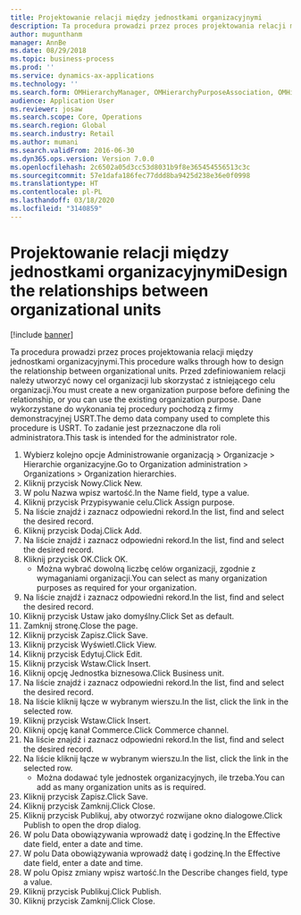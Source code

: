 ```yaml
---
title: Projektowanie relacji między jednostkami organizacyjnymi
description: Ta procedura prowadzi przez proces projektowania relacji między jednostkami organizacyjnymi.
author: mugunthanm
manager: AnnBe
ms.date: 08/29/2018
ms.topic: business-process
ms.prod: ''
ms.service: dynamics-ax-applications
ms.technology: ''
ms.search.form: OMHierarchyManager, OMHierarchyPurposeAssociation, OMHierarchySelection, HierarchyDesigner, OMNodeSelection,  HierarchyPublishAndCloseForm
audience: Application User
ms.reviewer: josaw
ms.search.scope: Core, Operations
ms.search.region: Global
ms.search.industry: Retail
ms.author: mumani
ms.search.validFrom: 2016-06-30
ms.dyn365.ops.version: Version 7.0.0
ms.openlocfilehash: 2c6502a05d3cc53d8031b9f8e365454556513c3c
ms.sourcegitcommit: 57e1dafa186fec77ddd8ba9425d238e36e0f0998
ms.translationtype: HT
ms.contentlocale: pl-PL
ms.lasthandoff: 03/18/2020
ms.locfileid: "3140859"
---
```

# <a name="design-the-relationships-between-organizational-units"></a><span data-ttu-id="29471-103">Projektowanie relacji między jednostkami organizacyjnymi</span><span class="sxs-lookup"><span data-stu-id="29471-103">Design the relationships between organizational units</span></span>

[!include [banner](../includes/banner.md)]

<span data-ttu-id="29471-104">Ta procedura prowadzi przez proces projektowania relacji między jednostkami organizacyjnymi.</span><span class="sxs-lookup"><span data-stu-id="29471-104">This procedure walks through how to design the relationship between organizational units.</span></span> <span data-ttu-id="29471-105">Przed zdefiniowaniem relacji należy utworzyć nowy cel organizacji lub skorzystać z istniejącego celu organizacji.</span><span class="sxs-lookup"><span data-stu-id="29471-105">You must create a new organization purpose before defining the relationship, or you can use the existing organization purpose.</span></span> <span data-ttu-id="29471-106">Dane wykorzystane do wykonania tej procedury pochodzą z firmy demonstracyjnej USRT.</span><span class="sxs-lookup"><span data-stu-id="29471-106">The demo data company used to complete this procedure is USRT.</span></span> <span data-ttu-id="29471-107">To zadanie jest przeznaczone dla roli administratora.</span><span class="sxs-lookup"><span data-stu-id="29471-107">This task is intended for the administrator role.</span></span>

1. <span data-ttu-id="29471-108">Wybierz kolejno opcje Administrowanie organizacją > Organizacje > Hierarchie organizacyjne.</span><span class="sxs-lookup"><span data-stu-id="29471-108">Go to Organization administration > Organizations > Organization hierarchies.</span></span>
2. <span data-ttu-id="29471-109">Kliknij przycisk Nowy.</span><span class="sxs-lookup"><span data-stu-id="29471-109">Click New.</span></span>
3. <span data-ttu-id="29471-110">W polu Nazwa wpisz wartość.</span><span class="sxs-lookup"><span data-stu-id="29471-110">In the Name field, type a value.</span></span>
4. <span data-ttu-id="29471-111">Kliknij przycisk Przypisywanie celu.</span><span class="sxs-lookup"><span data-stu-id="29471-111">Click Assign purpose.</span></span>
5. <span data-ttu-id="29471-112">Na liście znajdź i zaznacz odpowiedni rekord.</span><span class="sxs-lookup"><span data-stu-id="29471-112">In the list, find and select the desired record.</span></span>
6. <span data-ttu-id="29471-113">Kliknij przycisk Dodaj.</span><span class="sxs-lookup"><span data-stu-id="29471-113">Click Add.</span></span>
7. <span data-ttu-id="29471-114">Na liście znajdź i zaznacz odpowiedni rekord.</span><span class="sxs-lookup"><span data-stu-id="29471-114">In the list, find and select the desired record.</span></span>
8. <span data-ttu-id="29471-115">Kliknij przycisk OK.</span><span class="sxs-lookup"><span data-stu-id="29471-115">Click OK.</span></span>
    * <span data-ttu-id="29471-116">Można wybrać dowolną liczbę celów organizacji, zgodnie z wymaganiami organizacji.</span><span class="sxs-lookup"><span data-stu-id="29471-116">You can select as many organization purposes as required for your organization.</span></span>  
9. <span data-ttu-id="29471-117">Na liście znajdź i zaznacz odpowiedni rekord.</span><span class="sxs-lookup"><span data-stu-id="29471-117">In the list, find and select the desired record.</span></span>
10. <span data-ttu-id="29471-118">Kliknij przycisk Ustaw jako domyślny.</span><span class="sxs-lookup"><span data-stu-id="29471-118">Click Set as default.</span></span>
11. <span data-ttu-id="29471-119">Zamknij stronę.</span><span class="sxs-lookup"><span data-stu-id="29471-119">Close the page.</span></span>
12. <span data-ttu-id="29471-120">Kliknij przycisk Zapisz.</span><span class="sxs-lookup"><span data-stu-id="29471-120">Click Save.</span></span>
13. <span data-ttu-id="29471-121">Kliknij przycisk Wyświetl.</span><span class="sxs-lookup"><span data-stu-id="29471-121">Click View.</span></span>
14. <span data-ttu-id="29471-122">Kliknij przycisk Edytuj.</span><span class="sxs-lookup"><span data-stu-id="29471-122">Click Edit.</span></span>
15. <span data-ttu-id="29471-123">Kliknij przycisk Wstaw.</span><span class="sxs-lookup"><span data-stu-id="29471-123">Click Insert.</span></span>
16. <span data-ttu-id="29471-124">Kliknij opcję Jednostka biznesowa.</span><span class="sxs-lookup"><span data-stu-id="29471-124">Click Business unit.</span></span>
17. <span data-ttu-id="29471-125">Na liście znajdź i zaznacz odpowiedni rekord.</span><span class="sxs-lookup"><span data-stu-id="29471-125">In the list, find and select the desired record.</span></span>
18. <span data-ttu-id="29471-126">Na liście kliknij łącze w wybranym wierszu.</span><span class="sxs-lookup"><span data-stu-id="29471-126">In the list, click the link in the selected row.</span></span>
19. <span data-ttu-id="29471-127">Kliknij przycisk Wstaw.</span><span class="sxs-lookup"><span data-stu-id="29471-127">Click Insert.</span></span>
20. <span data-ttu-id="29471-128">Kliknij opcję kanał Commerce.</span><span class="sxs-lookup"><span data-stu-id="29471-128">Click Commerce channel.</span></span>
21. <span data-ttu-id="29471-129">Na liście znajdź i zaznacz odpowiedni rekord.</span><span class="sxs-lookup"><span data-stu-id="29471-129">In the list, find and select the desired record.</span></span>
22. <span data-ttu-id="29471-130">Na liście kliknij łącze w wybranym wierszu.</span><span class="sxs-lookup"><span data-stu-id="29471-130">In the list, click the link in the selected row.</span></span>
    * <span data-ttu-id="29471-131">Można dodawać tyle jednostek organizacyjnych, ile trzeba.</span><span class="sxs-lookup"><span data-stu-id="29471-131">You can add as many organization units as is required.</span></span>  
23. <span data-ttu-id="29471-132">Kliknij przycisk Zapisz.</span><span class="sxs-lookup"><span data-stu-id="29471-132">Click Save.</span></span>
24. <span data-ttu-id="29471-133">Kliknij przycisk Zamknij.</span><span class="sxs-lookup"><span data-stu-id="29471-133">Click Close.</span></span>
25. <span data-ttu-id="29471-134">Kliknij przycisk Publikuj, aby otworzyć rozwijane okno dialogowe.</span><span class="sxs-lookup"><span data-stu-id="29471-134">Click Publish to open the drop dialog.</span></span>
26. <span data-ttu-id="29471-135">W polu Data obowiązywania wprowadź datę i godzinę.</span><span class="sxs-lookup"><span data-stu-id="29471-135">In the Effective date field, enter a date and time.</span></span>
27. <span data-ttu-id="29471-136">W polu Data obowiązywania wprowadź datę i godzinę.</span><span class="sxs-lookup"><span data-stu-id="29471-136">In the Effective date field, enter a date and time.</span></span>
28. <span data-ttu-id="29471-137">W polu Opisz zmiany wpisz wartość.</span><span class="sxs-lookup"><span data-stu-id="29471-137">In the Describe changes field, type a value.</span></span>
29. <span data-ttu-id="29471-138">Kliknij przycisk Publikuj.</span><span class="sxs-lookup"><span data-stu-id="29471-138">Click Publish.</span></span>
30. <span data-ttu-id="29471-139">Kliknij przycisk Zamknij.</span><span class="sxs-lookup"><span data-stu-id="29471-139">Click Close.</span></span>

